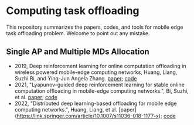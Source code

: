 # Computing task offloading
This repository summarizes the papers, codes, and tools for mobile edge task offloading problem. Welcome to point out any mistake.

## Single AP and Multiple MDs Allocation
- 2019, Deep reinforcement learning for online computation offloading in wireless powered mobile-edge computing networks, Huang, Liang, Suzhi Bi, and Ying-Jun Angela Zhang. [paper](https://ieeexplore.ieee.org/abstract/document/8771176/); [code](https://github.com/Mpetof/MECN/tree/main/DROO)
- 2021, "Lyapunov-guided deep reinforcement learning for stable online computation offloading in mobile-edge computing networks.", Bi, Suzhi, et al. [paper](https://ieeexplore.ieee.org/abstract/document/9449944/); [code](https://github.com/Mpetof/MECN/tree/main/LyDROO)
- 2022, "Distributed deep learning-based offloading for mobile edge computing networks.", Huang, Liang, et al. [paper] (https://link.springer.com/article/10.1007/s11036-018-1177-x); [code](https://github.com/Mpetof/MECN/tree/main/DDLO)

